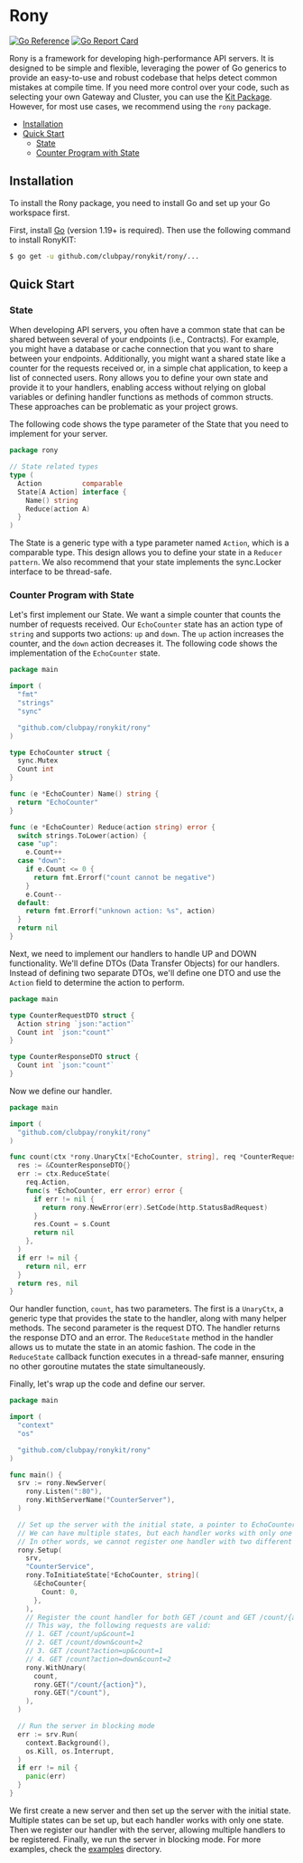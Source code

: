 # Rony
[![Go Reference](https://pkg.go.dev/badge/github.com/clubpay/ronykit/rony.svg)](https://pkg.go.dev/github.com/clubpay/ronykit/rony)
[![Go Report Card](https://goreportcard.com/badge/github.com/clubpay/ronykit/rony)](https://goreportcard.com/report/github.com/clubpay/ronykit/rony)

Rony is a framework for developing high-performance API servers. It is designed to be simple and flexible,
leveraging the power of Go generics to provide an easy-to-use and robust codebase that helps detect common
mistakes at compile time. If you need more control over your code, such as selecting your own Gateway and
Cluster, you can use the [Kit Package](../kit/README.MD). However, for most use cases, we recommend using
the `rony` package.

- [Installation](#installation)
- [Quick Start](#quick-start)
	- [State](#state)
	- [Counter Program with State](#counter-program-with-state)

## Installation

To install the Rony package, you need to install Go and set up your Go workspace first.

First, install [Go](https://golang.org/) (version 1.19+ is required). Then use the following command to install RonyKIT:

```sh
$ go get -u github.com/clubpay/ronykit/rony/...
```

## Quick Start

### State

When developing API servers, you often have a common state that can be shared between several of your
endpoints (i.e., Contracts). For example, you might have a database or cache connection that you want to
share between your endpoints. Additionally, you might want a shared state like a counter for the requests
received or, in a simple chat application, to keep a list of connected users. Rony allows you to define
your own state and provide it to your handlers, enabling access without relying on global variables or
defining handler functions as methods of common structs. These approaches can be problematic as your project grows.

The following code shows the type parameter of the State that you need to implement for your server.

```go
package rony

// State related types
type (
  Action          comparable
  State[A Action] interface {
    Name() string
    Reduce(action A)
  }
)
```

The State is a generic type with a type parameter named `Action`, which is a comparable type. This design allows you to
define your state in a `Reducer pattern`. We also recommend that your state implements the sync.Locker interface to
be thread-safe.

### Counter Program with State

Let's first implement our State. We want a simple counter that counts the number of requests received. Our `EchoCounter` state
has an action type of `string` and supports two actions: `up` and `down`. The `up` action increases the counter,
and the `down` action decreases it. The following code shows the implementation of the `EchoCounter` state.

```go
package main

import (
  "fmt"
  "strings"
  "sync"

  "github.com/clubpay/ronykit/rony"
)

type EchoCounter struct {
  sync.Mutex
  Count int
}

func (e *EchoCounter) Name() string {
  return "EchoCounter"
}

func (e *EchoCounter) Reduce(action string) error {
  switch strings.ToLower(action) {
  case "up":
    e.Count++
  case "down":
    if e.Count <= 0 {
      return fmt.Errorf("count cannot be negative")
    }
    e.Count--
  default:
    return fmt.Errorf("unknown action: %s", action)
  }
  return nil
}
```

Next, we need to implement our handlers to handle UP and DOWN functionality. We'll define DTOs (Data Transfer Objects) for
our handlers. Instead of defining two separate DTOs, we'll define one DTO and use the `Action` field to determine the
action to perform.

```go
package main

type CounterRequestDTO struct {
  Action string `json:"action"`
  Count int `json:"count"`
}

type CounterResponseDTO struct {
  Count int `json:"count"`
}
```

Now we define our handler.

```go
package main

import (
  "github.com/clubpay/ronykit/rony"
)

func count(ctx *rony.UnaryCtx[*EchoCounter, string], req *CounterRequestDTO) (*CounterResponseDTO, error) {
  res := &CounterResponseDTO{}
  err := ctx.ReduceState(
    req.Action,
    func(s *EchoCounter, err error) error {
      if err != nil {
        return rony.NewError(err).SetCode(http.StatusBadRequest)
      }
      res.Count = s.Count
      return nil
    },
  )
  if err != nil {
    return nil, err
  }
  return res, nil
}
```

Our handler function, `count`, has two parameters. The first is a `UnaryCtx`, a generic type that provides the state
to the handler, along with many helper methods. The second parameter is the request DTO. The handler returns the
response DTO and an error. The `ReduceState` method in the handler allows us to mutate the state in an atomic fashion.
The code in the `ReduceState` callback function executes in a thread-safe manner, ensuring no other goroutine mutates
the state simultaneously.

Finally, let's wrap up the code and define our server.

```go
package main

import (
  "context"
  "os"

  "github.com/clubpay/ronykit/rony"
)

func main() {
  srv := rony.NewServer(
    rony.Listen(":80"),
    rony.WithServerName("CounterServer"),
  )

  // Set up the server with the initial state, a pointer to EchoCounter
  // We can have multiple states, but each handler works with only one state.
  // In other words, we cannot register one handler with two different states.
  rony.Setup(
    srv,
    "CounterService",
    rony.ToInitiateState[*EchoCounter, string](
      &EchoCounter{
        Count: 0,
      },
    ),
    // Register the count handler for both GET /count and GET /count/{action}
    // This way, the following requests are valid:
    // 1. GET /count/up&count=1
    // 2. GET /count/down&count=2
    // 3. GET /count?action=up&count=1
    // 4. GET /count?action=down&count=2
    rony.WithUnary(
      count,
      rony.GET("/count/{action}"),
      rony.GET("/count"),
    ),
  )

  // Run the server in blocking mode
  err := srv.Run(
    context.Background(),
    os.Kill, os.Interrupt,
  )
  if err != nil {
    panic(err)
  }
}
```

We first create a new server and then set up the server with the initial state. Multiple states can be set up, but each
handler works with only one state. Then we register our handler with the server, allowing multiple handlers to be registered.
Finally, we run the server in blocking mode. For more examples, check the [examples](./examples) directory.
